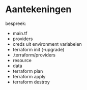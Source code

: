 # Aantekeningen

bespreek:

- main.tf
- providers
- creds uit environment variabelen
- terraform init (-upgrade)
- .terraform/providers
- resource
- data
- terraform plan
- terraform apply
- terraform destroy